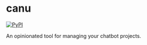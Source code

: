 # canu

[![PyPI](https://badge.fury.io/py/canu.svg)](https://badge.fury.io/py/canu)

An opinionated tool for managing your chatbot projects.